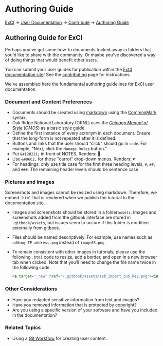 # Authoring Guide

[ExCl](https://docs.excl.ornl.gov) → [User Documentation](../) → [Contribute](../excl-support/contributing.md) → [Authoring Guide](authoring-guide.md)

## Authoring Guide for ExCl

Perhaps you've got some how-to documents tucked away in folders that you'd like to share with the community. Or maybe you've discovered a way of doing things that would benefit other users.

You can submit your user guides for publication within the [ExCl documentation site](https://docs.excl.ornl.gov)! See the [contributing](../excl-support/contributing.md) page for instructions.

We've assembled here the fundamental authoring guidelines for ExCl user documentation.

### Document and Content Preferences

* Documents should be created using [markdown](https://docs.gitlab.com/ee/user/markdown.html) using the [CommonMark](https://docs.gitlab.com/ee/user/markdown.html#transitioning-to-commonmark) syntax.
* Oak Ridge National Laboratory (ORNL) uses the [_Chicago Manual of Style_](http://www.chicagomanualofstyle.org/home.html) (_CMOS_) as a basic style guide.
* Define the first instance of every acronym in each document. Ensure that the long-form is not repeated after it is defined.
* Buttons and links that the user should "click" should go in `code`. For example, "Next, click the `Manage Rules` button."
* Put `&#128221;` in front of NOTES. Renders: 📝
* Use `&#9662;` for those "carrot" drop-down menus. Renders: ▾
* For headings: only use title case for the first three heading levels, `#`, `##`, and `###`. The remaining header levels should be sentence case.

### Pictures and Images

Screenshots and images cannot be resized using markdown. Therefore, we embed `.html` that is rendered when we publish the tutorial to the documentation site.

* Images and screenshots should be stored in a folder`assets`. Images and screenshots added from the gitbook interface are stored in `.gitbook/assets`, but issues seem to occure if this folder is modified externally from gitbook.
* Files should be named descriptively. For example, use names such as `adding-IP-address.png` instead of `image03.png`.
* To remain consistent with other images in tutorials, please use the following `.html` code to resize, add a border, and open in a new browser tab when clicked. Note that you'll need to change the file name twice in the following code.

    ```html
    <a target="_new" href="/.gitbook/assets/ssh_import_pub_key.png"><img src="screenshots/ssh_import_pub_key.png" style="border-style:ridge;border-color:#bfbfbf;border-width:1px;width:550px;" /></a>
    ```

### Other Considerations

* Have you redacted sensitive information from text and images?
* Have you removed information that is protected by copyright?
* Are you using a specific version of your software and have you included in the documentation?

### Related Topics

* Using a [Git Workflow](git-basics/git-workflow.md) for creating user content.
